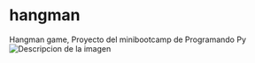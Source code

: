 # hangman
Hangman game, Proyecto del minibootcamp de Programando Py
![Descripcion de la imagen](https://res.cloudinary.com/xjergx/image/upload/v1665869968/hangman_h3bijn.png)
